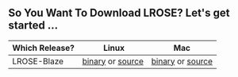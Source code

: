 ## So You Want To Download LROSE? Let's get started ...

| Which Release?|   Linux  | Mac  |
| --------------| ----- | --- |
| LROSE-Blaze   | [binary](docs/README_binary_linux.md) or [source](docs/README_source_linux.md)| [binary](docs/README_binary_mac.md) or [source](docs/README_source_mac.md)|



